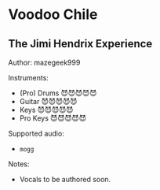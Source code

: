 # Voodoo Chile

## The Jimi Hendrix Experience

Author: mazegeek999


Instruments:

  * (Pro) Drums 😈😈😈😈😈
  * Guitar 😈😈😈😈😈
  * Keys 😈😈😈😈😈
  * Pro Keys 😈😈😈😈😈

Supported audio:

  * `mogg`

Notes:

  * Vocals to be authored soon.

